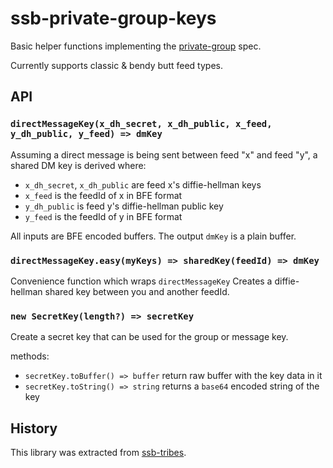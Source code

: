# ssb-private-group-keys

Basic helper functions implementing the [private-group] spec.

Currently supports classic & bendy butt feed types.

## API

### `directMessageKey(x_dh_secret, x_dh_public, x_feed, y_dh_public, y_feed) => dmKey`

Assuming a direct message is being sent between feed "x" and feed "y", a shared DM key is derived where:
- `x_dh_secret`, `x_dh_public` are feed x's diffie-hellman keys
- `x_feed` is the feedId of x in BFE format
- `y_dh_public` is feed y's diffie-hellman public key
- `y_feed` is the feedId of y in BFE format

All inputs are BFE encoded buffers.
The output `dmKey` is a plain buffer.

### `directMessageKey.easy(myKeys) => sharedKey(feedId) => dmKey`

Convenience function which wraps `directMessageKey`
Creates a diffie-hellman shared key between you and another feedId.

### `new SecretKey(length?) => secretKey`

Create a secret key that can be used for the group or message key.

methods:
- `secretKey.toBuffer() => buffer` return raw buffer with the key data in it
- `secretKey.toString() => string` returns a `base64` encoded string of the key


## History

This library was extracted from [ssb-tribes].

[private-group]: https://github.com/ssbc/private-group-spec
[ssb-tribes]: https://github.com/mixmix/ssb-tribes
